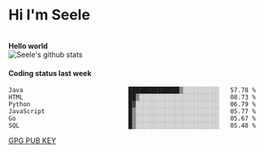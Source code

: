 <h1>Hi I'm Seele</h1>
<br>
<b> Hello world</b>
<br>
<img src="https://github-readme-stats.vercel.app/api?username=Seele0oO&show_icons=true&icon_color=0366d6&bg_color=ffffff&hide_title=true&hide=contribs&include_all_commits=true" alt="Seele's github stats"/>
<br>

<h4>Coding status last week </h4>

<!--START_SECTION:waka-->

```text
Java                             ██████████████▒░░░░░░░░░░   57.78 %
HTML                             ██▒░░░░░░░░░░░░░░░░░░░░░░   08.73 %
Python                           █▓░░░░░░░░░░░░░░░░░░░░░░░   06.79 %
JavaScript                       █▒░░░░░░░░░░░░░░░░░░░░░░░   05.77 %
Go                               █▒░░░░░░░░░░░░░░░░░░░░░░░   05.67 %
SQL                              █▒░░░░░░░░░░░░░░░░░░░░░░░   05.48 %
```

<!--END_SECTION:waka-->



[GPG PUB KEY](https://keys.openpgp.org/vks/v1/by-fingerprint/3FCE91BF5B9666B55B67213C4C57B7824A5B6680)

